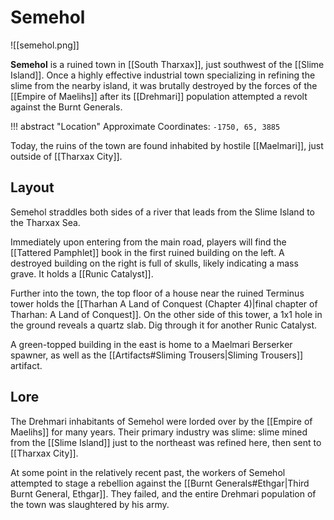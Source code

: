 # Semehol

![[semehol.png]]

**Semehol** is a ruined town in [[South Tharxax]], just southwest of the [[Slime Island]]. Once a highly effective industrial town specializing in refining the slime from the nearby island, it was brutally destroyed by the forces of the [[Empire of Maelihs]] after its [[Drehmari]] population attempted a revolt against the Burnt Generals.

!!! abstract "Location"
    Approximate Coordinates: `-1750, 65, 3885`

Today, the ruins of the town are found inhabited by hostile [[Maelmari]], just outside of [[Tharxax City]].

## Layout

Semehol straddles both sides of a river that leads from the Slime Island to the Tharxax Sea.

Immediately upon entering from the main road, players will find the [[Tattered Pamphlet]] book in the first ruined building on the left. A destroyed building on the right is full of skulls, likely indicating a mass grave. It holds a [[Runic Catalyst]].

Further into the town, the top floor of a house near the ruined Terminus tower holds the [[Tharhan A Land of Conquest (Chapter 4)|final chapter of Tharhan: A Land of Conquest]]. On the other side of this tower, a 1x1 hole in the ground reveals a quartz slab. Dig through it for another Runic Catalyst.

A green-topped building in the east is home to a Maelmari Berserker spawner, as well as the [[Artifacts#Sliming Trousers|Sliming Trousers]] artifact.

## Lore

The Drehmari inhabitants of Semehol were lorded over by the [[Empire of Maelihs]] for many years. Their primary industry was slime: slime mined from the [[Slime Island]] just to the northeast was refined here, then sent to [[Tharxax City]]. 

At some point in the relatively recent past, the workers of Semehol attempted to stage a rebellion against the [[Burnt Generals#Ethgar|Third Burnt General, Ethgar]]. They failed, and the entire Drehmari population of the town was slaughtered by his army.
